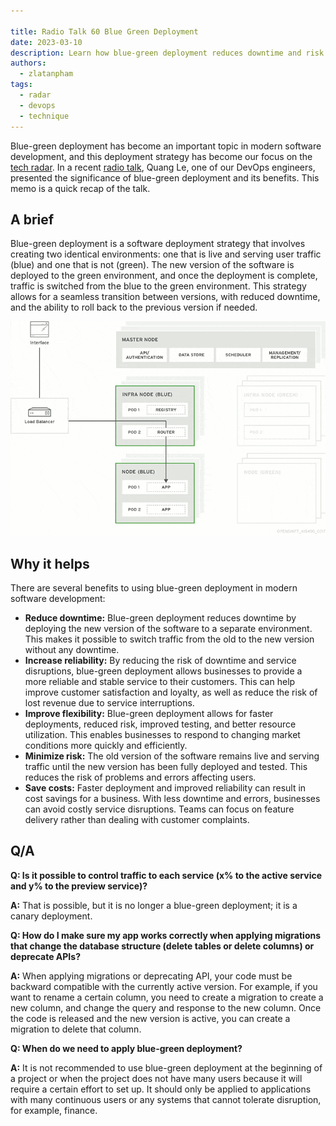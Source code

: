 ```yaml
---

title: Radio Talk 60 Blue Green Deployment
date: 2023-03-10
description: Learn how blue-green deployment reduces downtime and risk by switching traffic between identical environments, improving software reliability and flexibility for seamless updates.
authors:
  - zlatanpham
tags:
  - radar
  - devops
  - technique
---
```


Blue-green deployment has become an important topic in modern software development, and this deployment strategy has become our focus on the [tech radar](https://radar.d.foundation/Blue-green-deployment-a93ea5c3d4d8439ba8701aec57d7ea3c). In a recent [radio talk](https://www.youtube.com/watch?v=R0FwoGw9raU), Quang Le, one of our DevOps engineers, presented the significance of blue-green deployment and its benefits. This memo is a quick recap of the talk.

## A brief

Blue-green deployment is a software deployment strategy that involves creating two identical environments: one that is live and serving user traffic (blue) and one that is not (green). The new version of the software is deployed to the green environment, and once the deployment is complete, traffic is switched from the blue to the green environment. This strategy allows for a seamless transition between versions, with reduced downtime, and the ability to roll back to the previous version if needed.

![](assets/radio-talk-60-blue-green-deployment_3e12057cf9cee4df856d0720a11e0fc7_md5.gif)

## Why it helps

There are several benefits to using blue-green deployment in modern software development:

- **Reduce downtime:** Blue-green deployment reduces downtime by deploying the new version of the software to a separate environment. This makes it possible to switch traffic from the old to the new version without any downtime.
- **Increase reliability:** By reducing the risk of downtime and service disruptions, blue-green deployment allows businesses to provide a more reliable and stable service to their customers. This can help improve customer satisfaction and loyalty, as well as reduce the risk of lost revenue due to service interruptions.
- **Improve flexibility:** Blue-green deployment allows for faster deployments, reduced risk, improved testing, and better resource utilization. This enables businesses to respond to changing market conditions more quickly and efficiently.
- **Minimize risk:** The old version of the software remains live and serving traffic until the new version has been fully deployed and tested. This reduces the risk of problems and errors affecting users.
- **Save costs:** Faster deployment and improved reliability can result in cost savings for a business. With less downtime and errors, businesses can avoid costly service disruptions. Teams can focus on feature delivery rather than dealing with customer complaints.

## Q/A

**Q: Is it possible to control traffic to each service (x% to the active service and y% to the preview service)?**

**A:** That is possible, but it is no longer a blue-green deployment; it is a canary deployment.

**Q: How do I make sure my app works correctly when applying migrations that change the database structure (delete tables or delete columns) or deprecate APIs?**

**A:** When applying migrations or deprecating API, your code must be backward compatible with the currently active version. For example, if you want to rename a certain column, you need to create a migration to create a new column, and change the query and response to the new column. Once the code is released and the new version is active, you can create a migration to delete that column.

**Q: When do we need to apply blue-green deployment?**

**A:** It is not recommended to use blue-green deployment at the beginning of a project or when the project does not have many users because it will require a certain effort to set up. It should only be applied to applications with many continuous users or any systems that cannot tolerate disruption, for example, finance.
